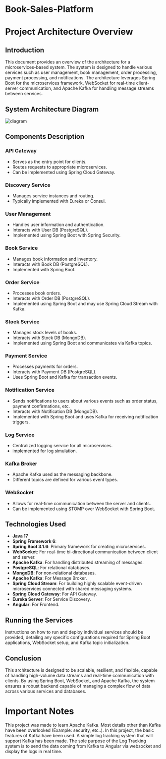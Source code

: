 # Book-Sales-Platform

# Project Architecture Overview

## Introduction

This document provides an overview of the architecture for a microservices-based system. The system is designed to
handle various services such as user management, book management, order processing, payment processing, and
notifications. The architecture leverages Spring Boot for the microservices framework, WebSocket for real-time
client-server communication, and Apache Kafka for handling message streams between services.

## System Architecture Diagram

![diagram](https://github.com/nuricanozturk01/Book-Sales-Platform/assets/62218588/55e75632-2b7b-4626-bd59-f76f0e190a4b)

## Components Description

### API Gateway

- Serves as the entry point for clients.
- Routes requests to appropriate microservices.
- Can be implemented using Spring Cloud Gateway.

### Discovery Service

- Manages service instances and routing.
- Typically implemented with Eureka or Consul.

### User Management

- Handles user information and authentication.
- Interacts with User DB (PostgreSQL).
- Implemented using Spring Boot with Spring Security.

### Book Service

- Manages book information and inventory.
- Interacts with Book DB (PostgreSQL).
- Implemented with Spring Boot.

### Order Service

- Processes book orders.
- Interacts with Order DB (PostgreSQL).
- Implemented using Spring Boot and may use Spring Cloud Stream with Kafka.

### Stock Service

- Manages stock levels of books.
- Interacts with Stock DB (MongoDB).
- Implemented using Spring Boot and communicates via Kafka topics.

### Payment Service

- Processes payments for orders.
- Interacts with Payment DB (PostgreSQL).
- Uses Spring Boot and Kafka for transaction events.

### Notification Service

- Sends notifications to users about various events such as order status, payment confirmations, etc.
- Interacts with Notification DB (MongoDB).
- Implemented with Spring Boot and uses Kafka for receiving notification triggers.

### Log Service

- Centralized logging service for all microservices.
- implemented for log simulation.

### Kafka Broker

- Apache Kafka used as the messaging backbone.
- Different topics are defined for various event types.

### WebSocket

- Allows for real-time communication between the server and clients.
- Can be implemented using STOMP over WebSocket with Spring Boot.

## Technologies Used

- **Java 17**
- **Spring Framework 6**:
- **Spring Boot 3.1.6**: Primary framework for creating microservices.
- **WebSocket**: For real-time bi-directional communication between client and server.
- **Apache Kafka**: For handling distributed streaming of messages.
- **PostgreSQL**: For relational databases.
- **MongoDB**: For non-relational databases.
- **Apache Kafka**: For Message Broker.
- **Spring Cloud Stream**: For building highly scalable event-driven microservices connected with shared messaging
  systems.
- **Spring Cloud Gateway**: For API Gateway.
- **Eureka Server**: For Service Discovery.
- **Angular**: For Frontend.

## Running the Services

Instructions on how to run and deploy individual services should be provided, detailing any specific configurations
required for Spring Boot applications, WebSocket setup, and Kafka topic initialization.

## Conclusion

This architecture is designed to be scalable, resilient, and flexible, capable of handling high-volume data streams and
real-time communication with clients. By using Spring Boot, WebSocket, and Apache Kafka, the system ensures a robust
backend capable of managing a complex flow of data across various services and databases.

# Important Notes

This project was made to learn Apache Kafka. Most details other than Kafka have been overlooked (Example: security,
etc..).
In this project, the basic features of Kafka have been used. A simple log tracking system that will support Kafka has
been made.
The sole purpose of the Log Tracking system is to send the data coming from Kafka to Angular via websocket and display
the logs in real time.
